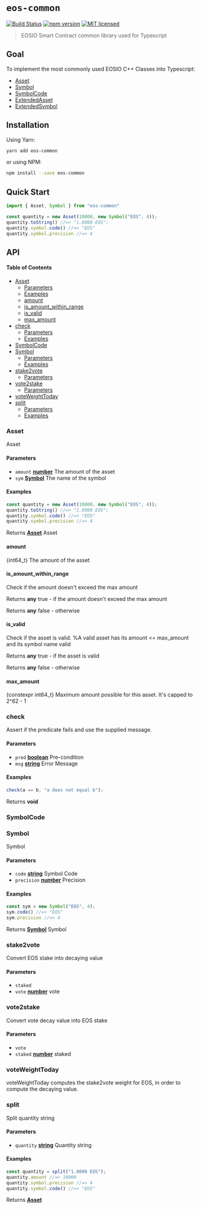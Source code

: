 # `eos-common`

[![Build Status](https://travis-ci.org/EOS-Nation/eos-common.svg?branch=master)](https://travis-ci.org/EOS-Nation/eos-common)
[![npm version](https://badge.fury.io/js/eos-common.svg)](https://badge.fury.io/js/eos-common)
[![MIT licensed](https://img.shields.io/badge/license-MIT-blue.svg)](https://raw.githubusercontent.com/EOS-Nation/eos-common/master/LICENSE)

> EOSIO Smart Contract common library used for Typescript

## Goal

To implement the most commonly used EOSIO C++ Classes into Typescript:

-   [Asset](https://github.com/EOSIO/eosio.cdt/blob/master/libraries/eosiolib/asset.hpp)
-   [Symbol](https://github.com/EOSIO/eosio.cdt/blob/master/libraries/eosiolib/symbol.hpp)
-   [SymbolCode](https://github.com/EOSIO/eosio.cdt/blob/master/libraries/eosiolib/symbol.hpp)
-   [ExtendedAsset](https://github.com/EOSIO/eosio.cdt/blob/master/libraries/eosiolib/asset.hpp)
-   [ExtendedSymbol](https://github.com/EOSIO/eosio.cdt/blob/master/libraries/eosiolib/symbol.hpp)

## Installation

Using Yarn:

```bash
yarn add eos-common
```

or using NPM:

```bash
npm install --save eos-common
```

## Quick Start

```ts
import { Asset, Symbol } from "eos-common"

const quantity = new Asset(10000, new Symbol("EOS", 4));
quantity.toString() //=> "1.0000 EOS";
quantity.symbol.code() //=> "EOS"
quantity.symbol.precision //=> 4
```

## API

<!-- Generated by documentation.js. Update this documentation by updating the source code. -->

#### Table of Contents

-   [Asset](#asset)
    -   [Parameters](#parameters)
    -   [Examples](#examples)
    -   [amount](#amount)
    -   [is_amount_within_range](#is_amount_within_range)
    -   [is_valid](#is_valid)
    -   [max_amount](#max_amount)
-   [check](#check)
    -   [Parameters](#parameters-1)
    -   [Examples](#examples-1)
-   [SymbolCode](#symbolcode)
-   [Symbol](#symbol)
    -   [Parameters](#parameters-2)
    -   [Examples](#examples-2)
-   [stake2vote](#stake2vote)
    -   [Parameters](#parameters-3)
-   [vote2stake](#vote2stake)
    -   [Parameters](#parameters-4)
-   [voteWeightToday](#voteweighttoday)
-   [split](#split)
    -   [Parameters](#parameters-5)
    -   [Examples](#examples-3)

### Asset

Asset

#### Parameters

-   `amount` **[number](https://developer.mozilla.org/docs/Web/JavaScript/Reference/Global_Objects/Number)** The amount of the asset
-   `sym` **[Symbol](#symbol)** The name of the symbol

#### Examples

```javascript
const quantity = new Asset(10000, new Symbol("EOS", 4));
quantity.toString() //=> "1.0000 EOS";
quantity.symbol.code() //=> "EOS"
quantity.symbol.precision //=> 4
```

Returns **[Asset](#asset)** Asset

#### amount

{int64_t} The amount of the asset

#### is_amount_within_range

Check if the amount doesn't exceed the max amount

Returns **any** true - if the amount doesn't exceed the max amount

Returns **any** false - otherwise

#### is_valid

Check if the asset is valid. %A valid asset has its amount &lt;= max_amount and its symbol name valid

Returns **any** true - if the asset is valid

Returns **any** false - otherwise

#### max_amount

{constexpr int64_t} Maximum amount possible for this asset. It's capped to 2^62 - 1

### check

Assert if the predicate fails and use the supplied message.

#### Parameters

-   `pred` **[boolean](https://developer.mozilla.org/docs/Web/JavaScript/Reference/Global_Objects/Boolean)** Pre-condition
-   `msg` **[string](https://developer.mozilla.org/docs/Web/JavaScript/Reference/Global_Objects/String)** Error Message

#### Examples

```javascript
check(a == b, "a does not equal b");
```

Returns **void** 

### SymbolCode

### Symbol

Symbol

#### Parameters

-   `code` **[string](https://developer.mozilla.org/docs/Web/JavaScript/Reference/Global_Objects/String)** Symbol Code
-   `precision` **[number](https://developer.mozilla.org/docs/Web/JavaScript/Reference/Global_Objects/Number)** Precision

#### Examples

```javascript
const sym = new Symbol("EOS", 4);
sym.code() //=> "EOS"
sym.precision //=> 4
```

Returns **[Symbol](#symbol)** Symbol

### stake2vote

Convert EOS stake into decaying value

#### Parameters

-   `staked`  
-   `vote` **[number](https://developer.mozilla.org/docs/Web/JavaScript/Reference/Global_Objects/Number)** vote

### vote2stake

Convert vote decay value into EOS stake

#### Parameters

-   `vote`  
-   `staked` **[number](https://developer.mozilla.org/docs/Web/JavaScript/Reference/Global_Objects/Number)** staked

### voteWeightToday

voteWeightToday computes the stake2vote weight for EOS, in order to compute the decaying value.

### split

Split quantity string

#### Parameters

-   `quantity` **[string](https://developer.mozilla.org/docs/Web/JavaScript/Reference/Global_Objects/String)** Quantity string

#### Examples

```javascript
const quantity = split("1.0000 EOS");
quantity.amount //=> 10000
quantity.symbol.precision //=> 4
quantity.symbol.code() //=> "EOS"
```

Returns **[Asset](#asset)** 

